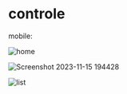 # controle


mobile:


![home](https://github.com/safiyadaoudi01/controle/assets/120654774/86f549d2-feb6-42ca-92a7-21865bae54eb)




![Screenshot 2023-11-15 194428](https://github.com/safiyadaoudi01/controle/assets/120654774/c952641f-b4f7-4bfb-8f3b-65761021aa13)





![list](https://github.com/safiyadaoudi01/controle/assets/120654774/2cb8e87f-98e5-48a4-9ba1-748e401678c7)



